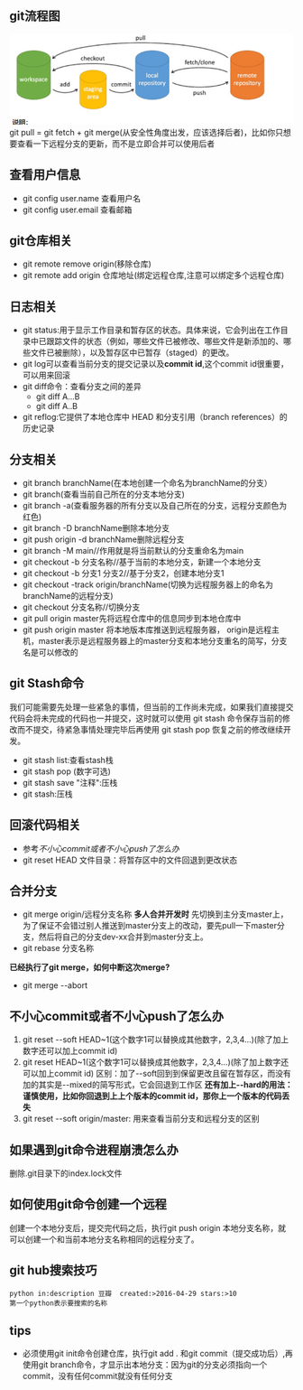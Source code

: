 ## git流程图
![alt text](image.png)
git pull = git fetch + git merge(从安全性角度出发，应该选择后者)，比如你只想要查看一下远程分支的更新，而不是立即合并可以使用后者
## 查看用户信息
- git config user.name 查看用户名
- git config user.email  查看邮箱

## git仓库相关
- git remote remove origin(移除仓库)
- git remote add origin 仓库地址(绑定远程仓库,注意可以绑定多个远程仓库)

## 日志相关
- git status:用于显示工作目录和暂存区的状态。具体来说，它会列出在工作目录中已跟踪文件的状态（例如，哪些文件已被修改、哪些文件是新添加的、哪些文件已被删除），以及暂存区中已暂存（staged）的更改。
- git log可以查看当前分支的提交记录以及**commit id**,这个commit id很重要，可以用来回滚
- git diff命令：查看分支之间的差异
    - git diff A...B
    - git diff A..B
- git reflog:它提供了本地仓库中 HEAD 和分支引用（branch references）的历史记录

## 分支相关
- git branch branchName(在本地创建一个命名为branchName的分支）
- git branch(查看当前自己所在的分支本地分支)
- git branch -a(查看服务器的所有分支以及自己所在的分支，远程分支颜色为红色)
- git branch -D branchName删除本地分支
- git push origin -d branchName删除远程分支
- git branch -M main//作用就是将当前默认的分支重命名为main
- git checkout -b 分支名称//基于当前的本地分支，新建一个本地分支
- git checkout -b 分支1 分支2//基于分支2，创建本地分支1
- git checkout -track origin/branchName(切换为远程服务器上的命名为branchName的远程分支)
- git checkout 分支名称//切换分支
- git pull origin master先将远程仓库中的信息同步到本地仓库中
- git push origin master 将本地版本库推送到远程服务器，
origin是远程主机，master表示是远程服务器上的master分支和本地分支重名的简写，分支名是可以修改的

## git Stash命令
我们可能需要先处理一些紧急的事情，但当前的工作尚未完成，如果我们直接提交代码会将未完成的代码也一并提交，这时就可以使用 git stash 命令保存当前的修改而不提交，待紧急事情处理完毕后再使用 git stash pop 恢复之前的修改继续开发。

- git stash list:查看stash栈
- git stash pop (数字可选)
- git stash save "注释":压栈 
- git stash:压栈
## 回滚代码相关
- 参考*不小心commit或者不小心push了怎么办*
- git reset HEAD 文件目录：将暂存区中的文件回退到更改状态

## 合并分支
- git merge origin/远程分支名称
**多人合并开发时**
先切换到主分支master上，为了保证不会错过别人推送到master分支上的改动，要先pull一下master分支，然后将自己的分支dev-xx合并到master分支上。
- git rebase 分支名称

**已经执行了git merge，如何中断这次merge?**
- git merge --abort

## 不小心commit或者不小心push了怎么办
1. git reset --soft HEAD~1(这个数字1可以替换成其他数字，2,3,4...)(除了加上数字还可以加上commit id)
2. git reset HEAD~1(这个数字1可以替换成其他数字，2,3,4...)(除了加上数字还可以加上commit id)
区别：加了--soft回到到保留更改且留在暂存区，而没有加的其实是--mixed的简写形式，它会回退到工作区
**还有加上--hard的用法：谨慎使用，比如你回退到上上个版本的commit id，那你上一个版本的代码丢失**
3. git reset --soft origin/master: 用来查看当前分支和远程分支的区别

## 如果遇到git命令进程崩溃怎么办
删除.git目录下的index.lock文件
## 如何使用git命令创建一个远程
创建一个本地分支后，提交完代码之后，执行git push origin 本地分支名称，就可以创建一个和当前本地分支名称相同的远程分支了。
## git hub搜索技巧
```
python in:description 豆瓣  created:>2016-04-29 stars:>10
第一个python表示要搜索的名称
```
## tips
- 必须使用git init命令创建仓库，执行git add . 和git commit（提交成功后）,再使用git branch命令，才显示出本地分支：因为git的分支必须指向一个commit，没有任何commit就没有任何分支